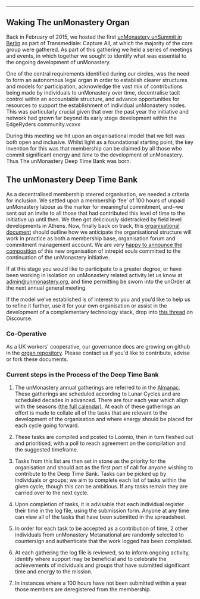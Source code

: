 --------------


## Waking The unMonastery Organ ##

Back in February of 2015, we hosted the first [unMonastery unSummit in Berlin](https://transmediale.de/content/the-first-global-unmonastery-summit) as part of Transmediale: Capture All, at which the majority of the core group were gathered. As part of this gathering we held a series of meetings and events, in which together we sought to identify what was essential to the ongoing development of unMonastery.

One of the central requirements identified during our circles, was the need to form an autonomous legal organ in order to establish clearer structures and models for participation, acknowledge the vast mix of contributions being made by individuals to unMonastery over time, decentralise tacit control within an accountable structure, and advance opportunities for resources to support the establishment of individual unMonastery nodes. This was particularly crucial given that over the past year the initiative and network had grown far beyond its early stage development within the EdgeRyders community.vcxvx

During this meeting we hit upon an organisational model that we felt was both open and inclusive. Whilst light as a foundational starting point, the key invention for this was that membership can be claimed by all those who commit significant energy and *time* to the development of unMonastery. Thus The unMonastery Deep Time Bank was born.


## The unMonastery Deep Time Bank ##

As a decentralised membership steered organisation, we needed a criteria for inclusion. We settled upon a membership ‘fee’ of 100 hours of unpaid unMonastery labour as the marker for meaningful commitment, and─we sent out an invite to all those that had contributed this level of time to the initiative up until then. We then got deliciously sidetracked by field level developments in Athens. Now, finally back on track, this [organisational document](https://docs.google.com/document/d/1mvgS5RObf29Htfubh0fY_s7aVkFL1mQb70jNvztuF44/edit?usp=sharing) should outline how we anticipate the organisational structure will work in practice as both a membership base, organisation forum and commitment management account. We are very [happy to announce the composition](https://medium.com/@unmonastery/unmonastery-the-year-ahead-2f082b000a7a#.bb8gvjvnz) of this new organisation of intrepid souls committed to the continuation of the unMonastery initiative.

If at this stage you would like to participate to a greater degree, or have been working in isolation on unMonastery related activity let us know at <a href="mailto:admin@unmonastery.org">admin@unmonastery.org</a>, and time permitting be sworn into the unOrder at the next annual general meeting.

If the model we’ve established is of interest to you and you’d like to help us to refine it further, use it for your own organisation or assist in the development of a complementary technology stack, drop into [this thread](http://discourse.unmonastery.org/t/examining-the-unmonastery-deep-time-bank/107) on Discourse.

### Co-Operative ###

As a UK workers' cooperative, our governance docs are growing on github in the [organ repository](https://github.com/unmonastery/unmon-organ). Please contact us if you'd like to contribute, advise or fork these documents.


### Current steps in the Process of the Deep Time Bank ###

1. The unMonastery annual gatherings are referred to in the [Almanac](bios-v1/scriptorium_25_5_16.pdf). These gatherings are scheduled according to Lunar Cycles and are scheduled decades in advanced. There are four each year which align with the seasons [(the full calendar)](https://docs.google.com/spreadsheets/d/1_pIJ9BjESb4Hd5IHOmiLepVxNKFWDvAXjgDrYwz7plw/edit#gid=0). At each of these gatherings an effort is made to collate all of the tasks that are relevant to the development of the organisation and where energy should be placed for each cycle going forward. 

1. These tasks are compiled and posted to Loomio, then in turn fleshed out and prioritised, with a poll to reach agreement on the compilation and the suggested timeframe. 

1. Tasks from this list are then set in stone as the priority for the organisation and should act as the first port of call for anyone wishing to contribute to the Deep Time Bank. Tasks can be picked up by individuals or groups; we aim to complete each list of tasks within the given cycle, though this can be ambitious. If any tasks remain they are carried over to the next cycle. 

1. Upon completion of tasks, it is advisable that each individual register their time in the log file, using the submission form. Anyone at any time can view all of the tasks that have been submitted in the spreadsheet.

1. In order for each task to be accepted as a contribution of time, 2 other individuals from unMonastery Metanational are randomly selected to countersign and authenticate that the work logged has been completed.

1. At each gathering the log file is reviewed, so to inform ongoing activity, identify where support may be beneficial and to celebrate the achievements of individuals and groups that have submitted significant time and energy to the mission. 

1. In instances where a 100 hours have not been submitted within a year those members are deregistered from the membership. 
